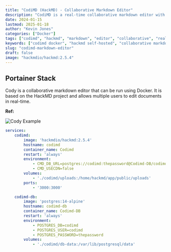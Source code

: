 ```yaml
---
title: "CodiMD (HackMD) - Collaborative Markdown Editor"
description: "CodiMD is a real-time collaborative markdown editor with presentation mode. Self-hosted alternative to HackMD for team documentation and note-taking."
date: 2024-01-15
lastmod: 2025-01-18
author: "Kevin Jones"
categories: ["Docker"]
tags: ["codimd", "hackmd", "markdown", "editor", "collaborative", "real-time", "documentation", "notes", "docker-compose", "presentation mode", "self-hosted", "team collaboration"]
keywords: ["codimd docker", "hackmd self-hosted", "collaborative markdown", "markdown editor", "real-time notes"]
slug: "codimd-markdown-editor"
draft: false
image: "hackmdio/hackmd:2.5.4"
---
```


## Portainer Stack

Cody is a collaborative markdown editor that can be run using Docker. It is based on the HackMD project and allows multiple users to edit documents in real-time.

**Ref:** 

![Cody Example](../images/cody_example.png)

```yaml
services:
    codimd:
        image: 'hackmdio/hackmd:2.5.4'
        hostname: codimd
        container_name: Codimd
        restart: 'always'
        environment:
            - CMD_DB_URL=postgres://codimd:thepassword@Codimd-DB/codimd
            - CMD_USECDN=false
        volumes:
            - './codimd/uploads:/home/hackmd/app/public/uploads'
        ports:
            - '3000:3000'

    codimd-db:
        image: 'postgres:14-alpine'
        hostname: codimd-db
        container_name: Codimd-DB
        restart: 'always'
        environment:
            - POSTGRES_DB=codimd
            - POSTGRES_USER=codimd
            - POSTGRES_PASSWORD=thepassword
        volumes:
            - './codimd/db-data:/var/lib/postgresql/data'
```
